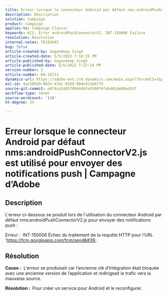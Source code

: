 ```yaml
---
title: Erreur lorsque le connecteur Android par défaut nms:androidPushConnectorV2.js est utilisé pour envoyer des notifications push | Campagne d’Adobe
description: Description
solution: Campaign
product: Campaign
applies-to: Campaign Classic
keywords: KCS, Error androidPushConnectorV2, INT-150006 Failure
resolution: Resolution
internal-notes: TK192842
bug: false
article-created-by: Gagandeep Singh
article-created-date: 5/5/2022 7:18:15 PM
article-published-by: Gagandeep Singh
article-published-date: 5/5/2022 7:22:14 PM
version-number: 2
article-number: KA-14713
dynamics-url: https://adobe-ent.crm.dynamics.com/main.aspx?forceUCI=1&pagetype=entityrecord&etn=knowledgearticle&id=6036cf1a-a8cc-ec11-a7b5-6045bd00dd66
exl-id: 4ac585d9-002d-474c-93d9-90de3c1b6f79
source-git-commit: e8f4ca2dd578944d4fe399074fab461de88ad247
workflow-type: tm+mt
source-wordcount: '110'
ht-degree: 2%

---
```


# Erreur lorsque le connecteur Android par défaut nms:androidPushConnectorV2.js est utilisé pour envoyer des notifications push | Campagne d’Adobe

## Description




L&#39;erreur ci-dessous se produit lors de l&#39;utilisation du connecteur Android par défaut nms:androidPushConnectorV2.js pour envoyer des notifications push :

Erreur :  INT-150006 Échec du traitement de la requête HTTP pour l’URL &#39;https://fcm.googleapis.com/fcm/send&#39;.


## Résolution


<b>Cause :</b>  L’erreur se produisait car l’ancienne clé d’intégration était bloquée avec une ancienne version de l’application et redirigeait le trafic vers la mauvaise source.

<b>Résolution :  </b>Pour créer un service pour Android et le reconfigurer.

